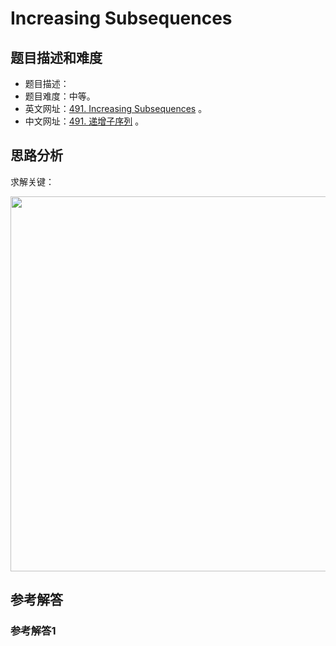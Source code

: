 # Increasing Subsequences

## 题目描述和难度
+ 题目描述：
+ 题目难度：中等。
+ 英文网址：[491. Increasing Subsequences](https://leetcode.com/problems/increasing-subsequences/description/)  。
+ 中文网址：[491. 递增子序列](https://leetcode-cn.com/problems/increasing-subsequences/description/)  。
## 思路分析
求解关键：

<img src="https://liweiwei1419.github.io/images/leetcode-solution/" width="600">

## 参考解答
### 参考解答1

```java

```